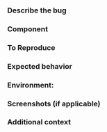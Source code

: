 ### Describe the bug

<!-- A short description of what the bug is. -->


### Component

<!--
Select one (or more): 

`ratman`, `ratcat`, `netmod-inet`, `netmod-lan`, `netmod-lora` (etc),
`irdest-proxy`, `irdest-mblog`, `irdest-android-vpn` | `unknown` (if
unsure)
-->


### To Reproduce

<!-- Steps to reproduce the behavior. -->


### Expected behavior

<!-- A short description of what you expected to happen. -->


### Environment:

<!--
(Please try to be as specific as possible) - e.g.,

* OS/ Kernel (with version):
* Distribution (if applicable):
* ... etc
-->


### Screenshots (if applicable)

<!-- If applicable, add screenshots to help explain your problem. -->


### Additional context

<!-- Add any other context that could be from past issues/MRs about the problem here. -->
